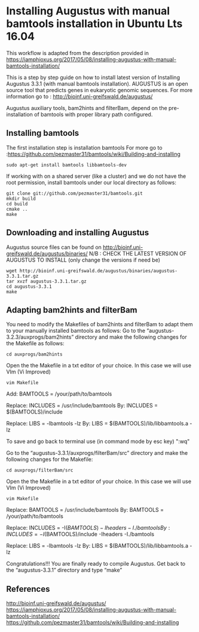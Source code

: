 # Installing Augustus with manual bamtools installation in Ubuntu Lts 16.04

This workflow is adapted from the description provided in https://iamphioxus.org/2017/05/08/installing-augustus-with-manual-bamtools-installation/

This is a step by step guide on how to install latest version of Installing Augustus  3.3.1 (with manual bamtools installation).
AUGUSTUS is an open source tool that predicts genes in eukaryotic genomic sequences.
For more information go to : http://bioinf.uni-greifswald.de/augustus/

Augustus auxiliary tools, bam2hints and filterBam, depend on the pre-installation of bamtools with proper library path configured.

## **Installing bamtools**

The first installation step is installation bamtools
For more go to :https://github.com/pezmaster31/bamtools/wiki/Building-and-installing
```{r,eval=FALSE,error=FALSE,warning=FALSE,message=FALSE,echo=TRUE}
sudo apt-get install bamtools libbamtools-dev
```
If working with on a shared server (like a cluster) and we do not have the root permission,
install bamtools under our local directory as follows:
```{r,eval=FALSE,error=FALSE,warning=FALSE,message=FALSE,echo=TRUE}
git clone git://github.com/pezmaster31/bamtools.git
mkdir build
cd build
cmake ..
make
```

## **Downloading and installing Augustus**

Augustus source files can be found on http://bioinf.uni-greifswald.de/augustus/binaries/
N/B : CHECK THE LATEST VERSION OF AUGUSTUS TO INSTALL (only change the versions if need be)
```{r,eval=FALSE,error=FALSE,warning=FALSE,message=FALSE,echo=TRUE}
wget http://bioinf.uni-greifswald.de/augustus/binaries/augustus-3.3.1.tar.gz
tar xvzf augustus-3.3.1.tar.gz
cd augustus-3.3.1
make
```
## **Adapting bam2hints and filterBam**

You need to modify the Makefiles of bam2hints and filterBam to adapt them to your manually installed bamtools as follows:
Go to the “augustus-3.2.3/auxprogs/bam2hints” directory and make the following changes for the Makefile as follows:
```{r,eval=FALSE,error=FALSE,warning=FALSE,message=FALSE,echo=TRUE}
cd auxprogs/bam2hints
```
Open the the Makefile in a txt editor of your choice.
In this case we will use VIm (Vi Improved)
```{r,eval=FALSE,error=FALSE,warning=FALSE,message=FALSE,echo=TRUE}
vim Makefile
```
Add:
BAMTOOLS = /your/path/to/bamtools

Replace:
INCLUDES = /usr/include/bamtools
By:
INCLUDES = $(BAMTOOLS)/include

Replace:
LIBS = -lbamtools -lz
By:
LIBS = $(BAMTOOLS)/lib/libbamtools.a -lz

To save and go back to terminal use (in command mode by esc key) ":wq"

Go to the “augustus-3.3.1/auxprogs/filterBam/src” directory and make the following changes for the Makefile:
```{r,eval=FALSE,error=FALSE,warning=FALSE,message=FALSE,echo=TRUE}
cd auxprogs/filterBam/src
```

Open the the Makefile in a txt editor of your choice.
In this case we will use VIm (Vi Improved)
```{r,eval=FALSE,error=FALSE,warning=FALSE,message=FALSE,echo=TRUE}
vim Makefile
```

Replace:
BAMTOOLS = /usr/include/bamtools
By:
BAMTOOLS = /your/path/to/bamtools

Replace:
INCLUDES = -I$(BAMTOOLS) -Iheaders -I./bamtools
By:
INCLUDES = -I$(BAMTOOLS)/include -Iheaders -I./bamtools

Replace:
LIBS = -lbamtools -lz
By:
LIBS = $(BAMTOOLS)/lib/libbamtools.a -lz

Congratulations!!! 
You are finally ready to compile Augustus. Get back to the “augustus-3.3.1” directory and type “make”

## **References**
http://bioinf.uni-greifswald.de/augustus/
https://iamphioxus.org/2017/05/08/installing-augustus-with-manual-bamtools-installation/
https://github.com/pezmaster31/bamtools/wiki/Building-and-installing
